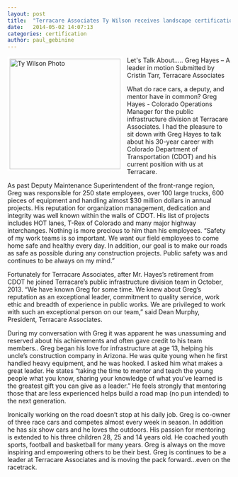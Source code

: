```yaml
---
layout: post
title:  "Terracare Associates Ty Wilson receives landscape certification highest status"
date:   2014-05-02 14:07:13
categories: certification
author: paul_gebinine
---
```

<img src="{{ site.baseurl }}/images/blog/Ty-Wilson.jpg" alt="Ty Wilson Photo" width="250px" height="250px" style="float:left; border: 5px solid white; margin-right: 10px;">

Let's Talk About.....
Greg Hayes – A leader in motion
Submitted by Cristin Tarr, Terracare Associates

What do race cars, a deputy, and mentor have in common? Greg Hayes - Colorado Operations Manager for the public infrastructure division at Terracare Associates. I had the pleasure to sit down with Greg Hayes to talk about his 30-year career with Colorado Department of Transportation (CDOT) and his current position with us at Terracare.

As past Deputy Maintenance Superintendent of the front-range region, Greg was responsible for 250 state employees, over 100 large trucks, 600 pieces of equipment and handling almost $30 million dollars in annual projects. His reputation for organization management, dedication and integrity was well known within the walls of CDOT.  His list of projects includes HOT lanes, T-Rex of Colorado and many major highway interchanges. Nothing is more precious to him than his employees. “Safety of my work teams is so important. We want our field employees to come home safe and healthy every day. In addition, our goal is to make our roads as safe as possible during any construction projects. Public safety was and continues to be always on my mind.” 


Fortunately for Terracare Associates, after Mr. Hayes’s retirement from CDOT he joined Terracare’s public infrastructure division team in October, 2013.  “We have known Greg for some time. We knew about Greg’s reputation as an exceptional leader, commitment to quality service, work ethic and breadth of experience in public works. We are privileged to work with such an exceptional person on our team,” said Dean Murphy, President, Terracare Associates. 

During my conversation with Greg it was apparent he was unassuming and reserved about his achievements and often gave credit to his team members.. Greg began his love for infrastructure at age 13, helping his uncle’s construction company in Arizona. He was quite young when he first handled heavy equipment, and he was hooked. I asked him what makes a great leader. He states “taking the time to mentor and teach the young people what you know, sharing your knowledge of what you've learned is the greatest gift you can give as a leader.” He feels strongly that mentoring those that are less experienced helps build a road map (no pun intended) to the next generation. 

Ironically working on the road doesn’t stop at his daily job. Greg is co-owner of three race cars and competes almost every week in season. In addition he has six show cars and he loves the outdoors. His passion for mentoring is extended to his three children 28, 25 and 14 years old.  He coached youth sports, football and basketball for many years. Greg is always on the move inspiring and empowering others to be their best. Greg is continues to be a leader at Terracare Associates and is moving the pack forward...even on the racetrack.

[jekyll-gh]: https://github.com/mojombo/jekyll
[jekyll]:    http://jekyllrb.com
